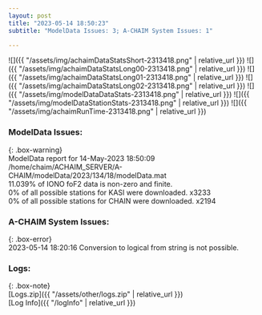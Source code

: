 ```yaml
---
layout: post
title: "2023-05-14 18:50:23"
subtitle: "ModelData Issues: 3; A-CHAIM System Issues: 1"

---
```


![]({{ "/assets/img/achaimDataStatsShort-2313418.png" | relative_url }})
![]({{ "/assets/img/achaimDataStatsLong00-2313418.png" | relative_url }})
![]({{ "/assets/img/achaimDataStatsLong01-2313418.png" | relative_url }})
![]({{ "/assets/img/achaimDataStatsLong02-2313418.png" | relative_url }})
![]({{ "/assets/img/modelDataDataStats-2313418.png" | relative_url }})
![]({{ "/assets/img/modelDataStationStats-2313418.png" | relative_url }})
![]({{ "/assets/img/achaimRunTime-2313418.png" | relative_url }})


### ModelData Issues:  
  
{: .box-warning}  
 ModelData report for 14-May-2023 18:50:09   
 /home/chaim/ACHAIM_SERVER/A-CHAIM/modelData/2023/134/18/modelData.mat   
 11.039% of IONO foF2 data is non-zero and finite.   
 0% of all possible stations for KASI were downloaded. x3233   
 0% of all possible stations for CHAIN were downloaded. x2194   
  
### A-CHAIM System Issues:  
  
{: .box-error}  
2023-05-14 18:20:16 Conversion to logical from string is not possible.  

### Logs:  
  
{: .box-note}  
[Logs.zip]({{ "/assets/other/logs.zip" | relative_url }})  
[Log Info]({{ "/logInfo" | relative_url }})  

